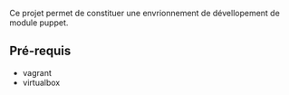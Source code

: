 Ce projet permet de constituer une envrionnement de dévellopement de module puppet.

## Pré-requis
* vagrant
* virtualbox

